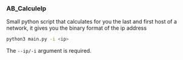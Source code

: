 ### AB_CalculeIp

Small python script that calculates for you the last and first host of a network,
it gives you the binary format of the ip address


```sh
python3 main.py -i <ip>
```
The ```--ip/-i``` argument is required.
